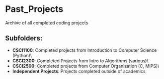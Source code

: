# Past_Projects

Archive of all completed coding projects

## Subfolders:
 
- **CSCI1100**: Completed projects from Introduction to Computer Science (Python)\
- **CSCI2300**: Completed Projects from Intro to Algorithms (various)\
- **CSCI2500**: Completed projects from Computer Organization (C, MIPS)\
- **Independent Projects**: Projects completed outside of academics
